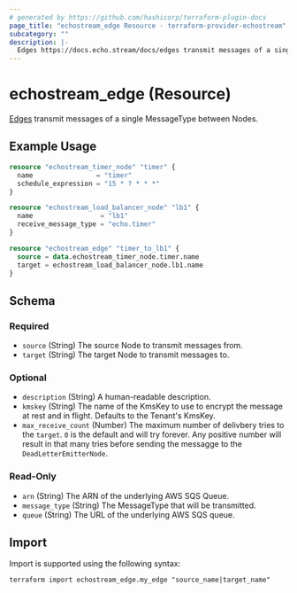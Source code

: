 ```yaml
---
# generated by https://github.com/hashicorp/terraform-plugin-docs
page_title: "echostream_edge Resource - terraform-provider-echostream"
subcategory: ""
description: |-
  Edges https://docs.echo.stream/docs/edges transmit messages of a single MessageType between Nodes.
---
```


# echostream_edge (Resource)

[Edges](https://docs.echo.stream/docs/edges) transmit messages of a single MessageType between Nodes.

## Example Usage

```terraform
resource "echostream_timer_node" "timer" {
  name                = "timer"
  schedule_expression = "15 * ? * * *"
}

resource "echostream_load_balancer_node" "lb1" {
  name                 = "lb1"
  receive_message_type = "echo.timer"
}

resource "echostream_edge" "timer_to_lb1" {
  source = data.echostream_timer_node.timer.name
  target = echostream_load_balancer_node.lb1.name
}
```

<!-- schema generated by tfplugindocs -->
## Schema

### Required

- `source` (String) The source Node to transmit messages from.
- `target` (String) The target Node to transmit messages to.

### Optional

- `description` (String) A human-readable description.
- `kmskey` (String) The name of the KmsKey to use to encrypt the message at rest and in flight. Defaults to the Tenant's KmsKey.
- `max_receive_count` (Number) The maximum number of delivbery tries to the `target`. `0` is the default and will try forever. Any positive number will result in that many tries before sending the messagge to the `DeadLetterEmitterNode`.

### Read-Only

- `arn` (String) The ARN of the underlying AWS SQS Queue.
- `message_type` (String) The MessageType that will be transmitted.
- `queue` (String) The URL of the underlying AWS SQS queue.

## Import

Import is supported using the following syntax:

```shell
terraform import echostream_edge.my_edge "source_name|target_name"
```
